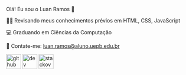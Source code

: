 Olá! Eu sou o Luan Ramos 👋

👨‍💻 Revisando meus conhecimentos prévios em HTML, CSS, JavaScript

💻 Graduando em Ciências da Computação

💬 Contate-me: luan.ramos@aluno.uepb.edu.br



[<img src='https://cdn.jsdelivr.net/npm/simple-icons@3.0.1/icons/github.svg' alt='github' height='40'>](https://github.com/luanrramos)  [<img src='https://cdn.jsdelivr.net/npm/simple-icons@3.0.1/icons/dev-dot-to.svg' alt='dev' height='40'>](https://dev.to/luanrramos)  [<img src='https://cdn.jsdelivr.net/npm/simple-icons@3.0.1/icons/stackoverflow.svg' alt='stackoverflow' height='40'>](https://stackoverflow.com/users/19737328)  

